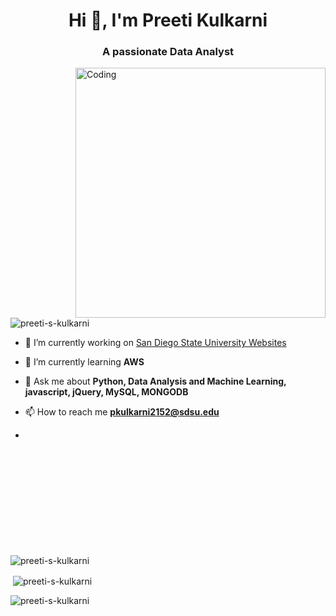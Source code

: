 <h1 align="center">Hi 👋, I'm Preeti Kulkarni</h1>
<h3 align="center">A passionate Data Analyst</h3>
<img align="right" alt="Coding" width="400" src="https://cdn.dribbble.com/users/2514124/screenshots/5439070/girl_3.gif">

<p align="left"> <img src="https://komarev.com/ghpvc/?username=preeti-s-kulkarni&label=Profile%20views&color=0e75b6&style=flat" alt="preeti-s-kulkarni" /> </p>

- 🔭 I’m currently working on [San Diego State University Websites](https://physics.sdsu.edu/)

- 🌱 I’m currently learning **AWS**

- 💬 Ask me about **Python, Data Analysis and Machine Learning, javascript, jQuery, MySQL, MONGODB**

- 📫 How to reach me **pkulkarni2152@sdsu.edu**

- <br> <br> <br> <br> <br><br> <br> <br> <br> <br> <br>

<p>&nbsp;<img align="left" src="https://github-readme-stats.vercel.app/api/top-langs?username=preeti-s-kulkarni&show_icons=true&locale=en&layout=compact" alt="preeti-s-kulkarni" /></p>

<p>&nbsp;<img align="center" src="https://github-readme-stats.vercel.app/api?username=preeti-s-kulkarni&show_icons=true&locale=en" alt="preeti-s-kulkarni" /></p>

<p><img align="center" src="https://github-readme-streak-stats.herokuapp.com/?user=preeti-s-kulkarni&" alt="preeti-s-kulkarni" /></p>

